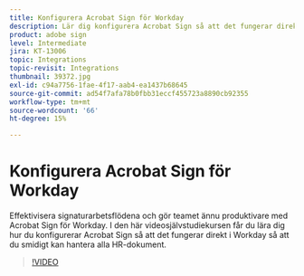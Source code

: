 ```yaml
---
title: Konfigurera Acrobat Sign för Workday
description: Lär dig konfigurera Acrobat Sign så att det fungerar direkt i Workday och smidigt kan hantera alla HR-dokument
product: adobe sign
level: Intermediate
jira: KT-13006
topic: Integrations
topic-revisit: Integrations
thumbnail: 39372.jpg
exl-id: c94a7756-1fae-4f17-aab4-ea1437b68645
source-git-commit: ad54f7afa78b0fbb31eccf455723a8890cb92355
workflow-type: tm+mt
source-wordcount: '66'
ht-degree: 15%

---
```


# Konfigurera Acrobat Sign för Workday

Effektivisera signaturarbetsflödena och gör teamet ännu produktivare med Acrobat Sign för Workday. I den här videosjälvstudiekursen får du lära dig hur du konfigurerar Acrobat Sign så att det fungerar direkt i Workday så att du smidigt kan hantera alla HR-dokument.

>[!VIDEO](https://video.tv.adobe.com/v/39372?quality=12&learn=on&hidetitle=true)
